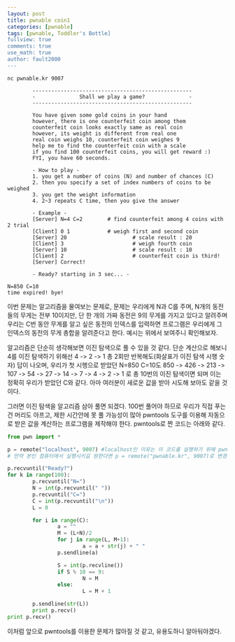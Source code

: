 ```yaml
---
layout: post
title: pwnable coin1
categories: [pwnable]
tags: [pwnable, Toddler's Bottle]
fullview: true
comments: true
use_math: true
author: fault2000
---
```


```
nc pwnable.kr 9007

        ---------------------------------------------------
        -              Shall we play a game?              -
        ---------------------------------------------------

        You have given some gold coins in your hand
        however, there is one counterfeit coin among them
        counterfeit coin looks exactly same as real coin
        however, its weight is different from real one
        real coin weighs 10, counterfeit coin weighes 9
        help me to find the counterfeit coin with a scale
        if you find 100 counterfeit coins, you will get reward :)
        FYI, you have 60 seconds.

        - How to play - 
        1. you get a number of coins (N) and number of chances (C)
        2. then you specify a set of index numbers of coins to be weighed
        3. you get the weight information
        4. 2~3 repeats C time, then you give the answer

        - Example -
        [Server] N=4 C=2        # find counterfeit among 4 coins with 2 trial
        [Client] 0 1            # weigh first and second coin
        [Server] 20                     # scale result : 20
        [Client] 3                      # weigh fourth coin
        [Server] 10                     # scale result : 10
        [Client] 2                      # counterfeit coin is third!
        [Server] Correct!

        - Ready? starting in 3 sec... -

N=850 C=10
time expired! bye!
```

이번 문제는 알고리즘을 물여보는 문제로, 문제는 우리에게 N과 C를 주며, N개의 동전들의 무게는 전부 10이지만, 단 한 개의 가짜 동전은 9의 무게를 가지고 있다고 알려주며 우리는 C번 동안 무게를 알고 싶은 동전의 인덱스를 입력하면 프로그램은 우리에게 그 인덱스의 동전의 무게 총합을 알려준다고 한다. 예시는 위에서 보여주니 확인해보자.  

알고리즘은 단순히 생각해보면 이진 탐색으로 풀 수 있을 것 같다. 단순 계산으로 해보니 4를 이진 탐색하기 위해선 4 -> 2 -> 1 총 2회만 반복해도(화살표가 이진 탐색 시행 숫자) 답이 나오며, 우리가 첫 시행으로 받았던 N=850 C=10도 850 -> 426 -> 213 -> 107 -> 54 -> 27 -> 14 -> 7 -> 4 -> 2 -> 1 로 총 10번의 이진 탐색이면 되며 이는 정확히 우리가 받았던 C와 같다. 아마 여러분이 새로운 값을 받아 시도해 보아도 같을 것이다.  

그러면 이진 탐색을 알고리즘 삼아 풀면 되겠다. 100번 풀어야 하므로 우리가 직접 푸는건 머리도 아프고, 제한 시간안에 못 풀 가능성이 많아 pwntools 도구를 이용해 자동으로 받은 값을 계산하는 프로그램을 제작해야 한다. pwntools로 짠 코드는 아래와 같다.  

```python
from pwn import *

p = remote("localhost", 9007) #localhost인 이유는 이 코드를 실행하기 위해 pwnable.kr 다른 문제의 서버에 들어가서 만든 파일이기 때문
# 만약 본인 컴퓨터에서 실행시키길 원한다면 p = remote("pwnable.kr", 9007)로 변경해야한다.

p.recvuntil("Ready?")
for k in range(100):
        p.recvuntil("N=")
        N = int(p.recvuntil(" "))
        p.recvuntil("C=")
        C = int(p.recvuntil("\n"))
        L = 0

        for i in range(C):
                a = ""
                M = (L+N)/2
                for j in range(L, M+1):
                        a = a + str(j) + " "
                p.sendline(a)

                S = int(p.recvline())
                if S % 10 == 9:
                        N = M
                else:
                        L = M + 1

        p.sendline(str(L))
        print p.recv()
print p.recv()
```

이처럼 앞으로 pwntools를 이용한 문제가 많아질 것 같고, 유용도하니 알아둬야겠다.